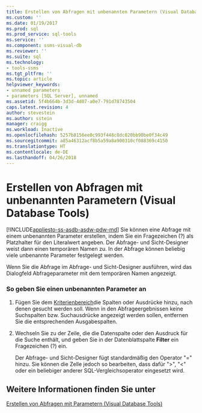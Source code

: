```yaml
---
title: Erstellen von Abfragen mit unbenannten Parametern (Visual Database Tools) | Microsoft-Dokumentation
ms.custom: ''
ms.date: 01/19/2017
ms.prod: sql
ms.prod_service: sql-tools
ms.service: ''
ms.component: ssms-visual-db
ms.reviewer: ''
ms.suite: sql
ms.technology:
- tools-ssms
ms.tgt_pltfrm: ''
ms.topic: article
helpviewer_keywords:
- unnamed parameters
- parameters [SQL Server], unnamed
ms.assetid: 5f4b664b-3d3d-4d07-a0e7-791d78743504
caps.latest.revision: 4
author: stevestein
ms.author: sstein
manager: craigg
ms.workload: Inactive
ms.openlocfilehash: 5257b8156ee0c993f448c8dc020bb90be0f34c49
ms.sourcegitcommit: a85a46312acf8b5a59a8a900310cf088369c4150
ms.translationtype: HT
ms.contentlocale: de-DE
ms.lasthandoff: 04/26/2018
---
```

# <a name="create-queries-with-unnamed-parameters-visual-database-tools"></a>Erstellen von Abfragen mit unbenannten Parametern (Visual Database Tools)
[!INCLUDE[appliesto-ss-asdb-asdw-pdw-md](../../includes/appliesto-ss-asdb-asdw-pdw-md.md)]
Sie können eine Abfrage mit einem unbenannten Parameter erstellen, indem Sie ein Fragezeichen (?) als Platzhalter für den Literalwert angeben. Der Abfrage- und Sicht-Designer weist dann einen temporären Namen zu. In der Abfrage können beliebig viele unbenannte Parameter festgelegt werden.  
  
Wenn Sie die Abfrage im Abfrage- und Sicht-Designer ausführen, wird das Dialogfeld Abfrageparameter mit dem temporären Namen angezeigt.  
  
### <a name="to-specify-an-unnamed-parameter"></a>So geben Sie einen unbenannten Parameter an  
  
1.  Fügen Sie dem [Kriterienbereich](../../ssms/visual-db-tools/criteria-pane-visual-database-tools.md)die Spalten oder Ausdrücke hinzu, nach denen gesucht werden soll. Wenn in den Abfrageergebnissen keine Suchspalten bzw. Suchausdrücke angezeigt werden sollen, entfernen Sie die entsprechenden Ausgabespalten.  
  
2.  Wechseln Sie zu der Zeile, die die Datenspalte oder den Ausdruck für die Suche enthält, und geben Sie in der Datenblattspalte **Filter** ein Fragezeichen (?) ein.  
  
    Der Abfrage- und Sicht-Designer fügt standardmäßig den Operator "=" hinzu. Sie können die Zelle jedoch so bearbeiten, dass dafür ">", "<" oder ein beliebiger anderer SQL-Vergleichsoperator eingesetzt wird.  
  
## <a name="see-also"></a>Weitere Informationen finden Sie unter  
[Erstellen von Abfragen mit Parametern &#40;Visual Database Tools&#41;](../../ssms/visual-db-tools/query-with-parameters-visual-database-tools.md)  
  
